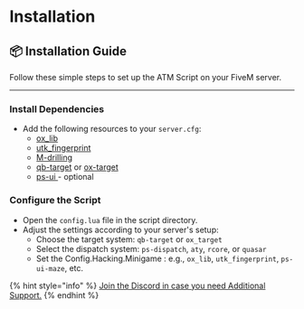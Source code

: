 # Installation

## 📦 Installation Guide

Follow these simple steps to set up the ATM Script on your FiveM server.

***

### Install Dependencies

* Add the following resources to your `server.cfg`:
  * [ox\_lib](https://github.com/overextended/ox_lib)
  * [utk\_fingerprint](https://github.com/utkuali/Finger-Print-Hacking-Game)
  * [M-drilling](https://github.com/MxttDev/M-drilling)
  * [qb-target](https://github.com/qbcore-framework/qb-target) or [ox-target](https://github.com/overextended/ox_target/releases)
  * [ps-ui ](https://github.com/Project-Sloth/ps-ui)- optional

### Configure the Script

* Open the `config.lua` file in the script directory.
* Adjust the settings according to your server's setup:
  * Choose the target system: `qb-target` or `ox_target`
  * Select the dispatch system: `ps-dispatch`, `aty`, `rcore`, or `quasar`
  * Set the Config.Hacking.Minigame : e.g., `ox_lib`, `utk_fingerprint`, `ps-ui-maze`, etc.

{% hint style="info" %}
[Join the Discord in case you need Additional Support.](https://discord.gg/c6gXmtEf3H)
{% endhint %}

